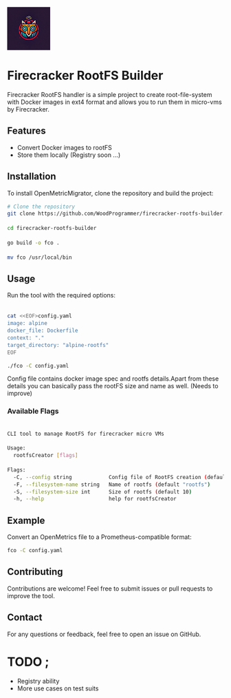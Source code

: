 <div><img src="docs/img/img.png" width="100"/><h1>Firecracker RootFS Builder</h1></div>

Firecracker RootFS handler is a simple project to create root-file-system with Docker images in ext4 format and allows you to run them in micro-vms by Firecracker.

## Features
- Convert Docker images to rootFS 
- Store them locally (Registry soon ...)

## Installation

To install OpenMetricMigrator, clone the repository and build the project:

```sh
# Clone the repository
git clone https://github.com/WoodProgrammer/firecracker-rootfs-builder.git

cd firecracker-rootfs-builder

go build -o fco .

mv fco /usr/local/bin
```

## Usage

Run the tool with the required options:

```sh

cat <<EOF>config.yaml
image: alpine
docker_file: Dockerfile
context: "."
target_directory: "alpine-rootfs"
EOF
```

```sh
./fco -C config.yaml
```

Config file contains docker image spec and rootfs details.Apart from these details you can basically pass the rootFS  size and name as well. (Needs to improve)

### Available Flags


```sh

CLI tool to manage RootFS for firecracker micro VMs

Usage:
  rootfsCreator [flags]

Flags:
  -C, --config string            Config file of RootFS creation (default "config.yaml")
  -F, --filesystem-name string   Name of rootfs (default "rootfs")
  -S, --filesystem-size int      Size of rootfs (default 10)
  -h, --help                     help for rootfsCreator

```

## Example

Convert an OpenMetrics file to a Prometheus-compatible format:

```sh
fco -C config.yaml
```

## Contributing

Contributions are welcome! Feel free to submit issues or pull requests to improve the tool.

## Contact

For any questions or feedback, feel free to open an issue on GitHub.

# TODO ;

* Registry ability
* More use cases on test suits
